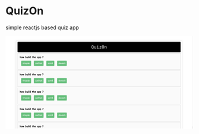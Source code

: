 # QuizOn


simple reactjs based quiz app

<p align="center"> <img src="Screenshot from 2020-02-12 10-36-28.png" /></p>
